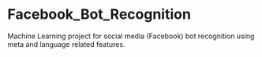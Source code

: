 # Facebook_Bot_Recognition
Machine Learning project for social media (Facebook) bot recognition using meta and language related features.
